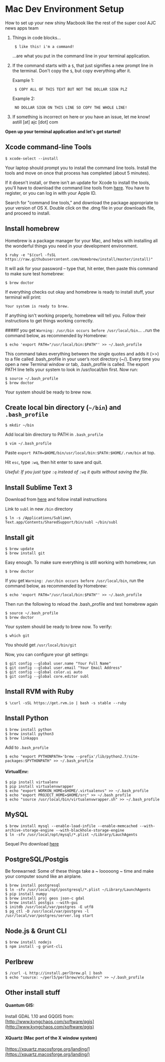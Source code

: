 # Mac Dev Environment Setup
How to set up your new shiny Macbook like the rest of the super cool AJC news apps team

1. Things in code blocks... 

        $ like this! i'm a command!

    ...are what you put in the command line in your terminal application.

2. If the command starts with a ``$``, that just signifies a new prompt line in the terminal. Don't copy the ``$``, but copy everything after it.
	
	Example 1:

		$ COPY ALL OF THIS TEXT BUT NOT THE DOLLAR SIGN PLZ
	
	Example 2:

		NO DOLLAR SIGN ON THIS LINE SO COPY THE WHOLE LINE!

3. If something is incorrect on here or you have an issue, let me know! astill [at] ajc [dot] com


**Open up your terminal application and let's get started!**


## Xcode command-line Tools

    $ xcode-select --install

Your laptop should prompt you to install the command line tools. Install the tools and move on once that process has completed (about 5 minutes).

If it doesn't install, or there isn't an update for Xcode to install the tools, you'll have to download the command line tools from [here](http://developer.apple.com/downloads/index.action). You have to register, or you can log in with your Apple ID.

Search for "command line tools," and download the package appropriate to your version of OS X. Double click on the .dmg file in your downloads file, and proceed to install.


## Install homebrew
Homebrew is a package manager for your Mac, and helps with installing all the wonderful things you need in your development environment.

    $ ruby -e "$(curl -fsSL https://raw.githubusercontent.com/Homebrew/install/master/install)"

It will ask for your password – type that, hit enter, then paste this command to make sure test homebrew:

	$ brew doctor

If everything checks out okay and homebrew is ready to install stuff, your terminal will print:

	Your system is ready to brew.

If anything isn't working properly, homebrew will tell you. Follow their instructions to get things working correctly.

####If you get ``Warning: /usr/bin occurs before /usr/local/bin``...
..run the command below, as recommended by Homebrew:

	$ echo 'export PATH="/usr/local/bin:$PATH"' >> ~/.bash_profile

This command takes everything between the single quotes and adds it (>>) to a file called .bash_profile in your user’s root directory (~/). Every time you open a new Terminal window or tab, .bash_profile is called. The export PATH line tells your system to look in /usr/local/bin first. Now run:

	$ source ~/.bash_profile
	$ brew doctor

Your system should be ready to brew now.


## Create local bin directory (``~/bin``) and ``.bash_profile``

	$ mkdir ~/bin

Add local bin directory to PATH in ``.bash_profile``
	
	$ vim ~/.bash_profile

Paste ``export PATH=$HOME/bin/usr/local/bin:$PATH:$HOME/.rvm/bin`` at top. 

Hit ``esc``, type ``:wq``, then hit enter to save and quit.

*Useful: If you just type ``:q`` instead of ``:wq`` it quits without saving the file.*

## Install Sublime Text 3

Download from [here](http://www.sublimetext.com/3) and follow install instructions

Link to ``subl`` in new ``/bin`` directory

	$ ln -s /Applications/Sublime\ Text.app/Contents/SharedSupport/bin/subl ~/bin/subl


## Install git

	$ brew update
	$ brew install git

Easy enough. To make sure everything is still working with homebrew, run
	
	$ brew doctor

If you get ``Warning: /usr/bin occurs before /usr/local/bin``, run the command below, as recommended by Homebrew:
	
	$ echo 'export PATH="/usr/local/bin:$PATH"' >> ~/.bash_profile

Then run the following to reload the .bash_profile and test homebrew again

	$ source ~/.bash_profile
	$ brew doctor

Your system should be ready to brew now. To verify:

	$ which git

You should get ``/usr/local/bin/git``

Now, you can configure your git settings:
	
	$ git config --global user.name "Your Full Name"
	$ git config --global user.email "Your Email Address"
	$ git config --global color.ui auto
	$ git config --global core.editor subl

## Install RVM with Ruby

	$ \curl -sSL https://get.rvm.io | bash -s stable --ruby

## Install Python

	$ brew install python
	$ brew install python3
	$ brew linkapps

Add to ``.bash_profile``

	$ echo "export PYTHONPATH='brew --prefix'/lib/python2.7/site-packages:$PYTHONPATH" >> ~/.bash_profile

#### VirtualEnv:

	$ pip install virtualenv
	$ pip install virtualenvwrapper
	$ echo "export WORKON_HOME=$HOME/.virtualenvs" >> ~/.bash_profile
	$ echo "export PROJECT_HOME=$HOME/src" >> ~/.bash_profile
	$ echo "source /usr/local/bin/virtualenvwrapper.sh" >> ~/.bash_profile


## MySQL

	$ brew install mysql --enable-load-infile --enable-memcached --with-archive-storage-engine --with-blackhole-storage-engine
	$ ln -sfv /usr/local/opt/mysql/*.plist ~/Library/LauchAgents

Sequel Pro download [here](http://www.sequelpro.com/)


## PostgreSQL/Postgis

Be forewarned: Some of these things take a ~ looooong ~ time and make your computer sound like an airplane.

	$ brew install postgresql
	$ ln -sfv /usr/local/opt/postgresql/*.plist ~/Library/LaunchAgents
	$ pip install numpy
	$ brew install proj geos json-c gdal
	$ brew install postgis --with-gui
	$ initdb /usr/local/var/postgres -E utf8
	$ pg_ctl -D /usr/local/var/postgres -l /usr/local/var/postgres/server.log start


## Node.js & Grunt CLI

	$ brew install nodejs
	$ npm install -g grunt-cli

## Perlbrew

	$ /curl -L http://install.perlbrew.pl | bash
	$ echo "source: ~/perl5/perlbrew/etc/bashrc" >> ~/.bash_profile

## Other install stuff
	
#### Quantum GIS: 

Install GDAL 1.10 and GQGIS from: [http://www.kyngchaos.com/software/qgis](http://www.kyngchaos.com/software/qgis)

#### XQuartz (Mac port of the X window system)

[https://xquartz.macosforge.org/landing/](https://xquartz.macosforge.org/landing/)


